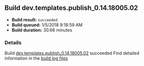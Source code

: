## Build dev.templates.publish_0.14.18005.02
- **Build result:** `succeeded`
- **Build queued:** 1/5/2018 9:18:59 AM
- **Build duration:** 30.66 minutes
### Details
Build [dev.templates.publish_0.14.18005.02](https://winappstudio.visualstudio.com/web/build.aspx?pcguid=a4ef43be-68ce-4195-a619-079b4d9834c2&builduri=vstfs%3a%2f%2f%2fBuild%2fBuild%2f24606) succeeded
Find detailed information in the [build log files](https://uwpctdiags.blob.core.windows.net/buildlogs/dev.templates.publish_0.14.18005.02_logs.zip)
